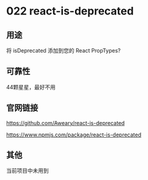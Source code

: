 # 022 react-is-deprecated

## 用途

将 isDeprecated 添加到您的 React PropTypes?

## 可靠性

44颗星星，最好不用

## 官网链接

https://github.com/Aweary/react-is-deprecated

https://www.npmjs.com/package/react-is-deprecated

## 其他

当前项目中未用到
